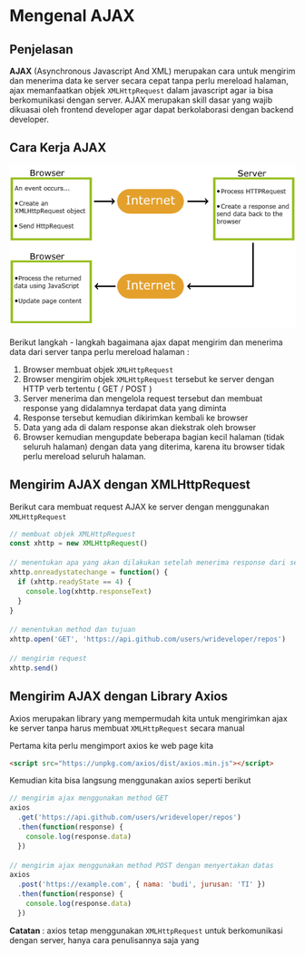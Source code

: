 # Mengenal AJAX

## Penjelasan

**AJAX** (Asynchronous Javascript And XML) merupakan cara untuk mengirim dan menerima data ke server secara cepat tanpa perlu mereload halaman, ajax memanfaatkan objek `XMLHttpRequest` dalam javascript agar ia bisa berkomunikasi dengan server. AJAX merupakan skill dasar yang wajib dikuasai oleh frontend developer agar dapat berkolaborasi dengan backend developer.

## Cara Kerja AJAX

![cara kerja ajax](cara-kerja-ajax.gif)

Berikut langkah - langkah bagaimana ajax dapat mengirim dan menerima data dari server tanpa perlu mereload halaman :

1. Browser membuat objek `XMLHttpRequest`
2. Browser mengirim objek `XMLHttpRequest` tersebut ke server dengan HTTP verb tertentu ( GET / POST )
3. Server menerima dan mengelola request tersebut dan membuat response yang didalamnya terdapat data yang diminta
4. Response tersebut kemudian dikirimkan kembali ke browser
5. Data yang ada di dalam response akan diekstrak oleh browser
6. Browser kemudian mengupdate beberapa bagian kecil halaman (tidak seluruh halaman) dengan data yang diterima, karena itu browser tidak perlu mereload seluruh halaman.

## Mengirim AJAX dengan XMLHttpRequest

Berikut cara membuat request AJAX ke server dengan menggunakan `XMLHttpRequest`

```javascript
// membuat objek XMLHttpRequest
const xhttp = new XMLHttpRequest()

// menentukan apa yang akan dilakukan setelah menerima response dari server
xhttp.onreadystatechange = function() {
  if (xhttp.readyState == 4) {
    console.log(xhttp.responseText)
  }
}

// menentukan method dan tujuan
xhttp.open('GET', 'https://api.github.com/users/wrideveloper/repos')

// mengirim request
xhttp.send()
```

## Mengirim AJAX dengan Library Axios

Axios merupakan library yang mempermudah kita untuk mengirimkan ajax ke server tanpa harus membuat `XMLHttpRequest` secara manual

Pertama kita perlu mengimport axios ke web page kita

```html
<script src="https://unpkg.com/axios/dist/axios.min.js"></script>
```

Kemudian kita bisa langsung menggunakan axios seperti berikut

```javascript
// mengirim ajax menggunakan method GET
axios
  .get('https://api.github.com/users/wrideveloper/repos')
  .then(function(response) {
    console.log(response.data)
  })

// mengirim ajax menggunakan method POST dengan menyertakan datas
axios
  .post('https://example.com', { nama: 'budi', jurusan: 'TI' })
  .then(function(response) {
    console.log(response.data)
  })
```

**Catatan** : axios tetap menggunakan `XMLHttpRequest` untuk berkomunikasi dengan server, hanya cara penulisannya saja yang
